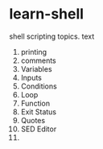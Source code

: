 # learn-shell


shell scripting topics.
text
1. printing
2. comments
3. Variables
4. Inputs
5. Conditions
6. Loop
7. Function
8. Exit Status
9. Quotes
10. SED Editor
11. 
